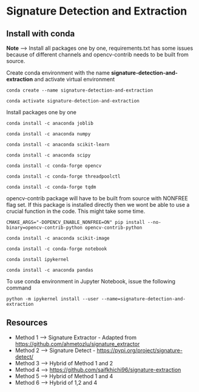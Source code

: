 # Signature Detection and Extraction

## Install with conda
**Note** --> Install all packages one by one, requirements.txt has some issues because of different channels and opencv-contrib needs to be built from source.

Create conda environment with the name **signature-detection-and-extraction** and activate virtual environment
```
conda create --name signature-detection-and-extraction

conda activate signature-detection-and-extraction
```
Install packages one by one
```
conda install -c anaconda joblib

conda install -c anaconda numpy

conda install -c anaconda scikit-learn

conda install -c anaconda scipy

conda install -c conda-forge opencv

conda install -c conda-forge threadpoolctl

conda install -c conda-forge tqdm
```
opencv-contrib package will have to be built from source with NONFREE flag set. If this package is installed directly then we wont be able to use a crucial function in the code. This might take some time.
```
CMAKE_ARGS="-DOPENCV_ENABLE_NONFREE=ON" pip install --no-binary=opencv-contrib-python opencv-contrib-python

```
```
conda install -c anaconda scikit-image

conda install -c conda-forge notebook

conda install ipykernel

conda install -c anaconda pandas
```
To use conda environment in Jupyter Notebook, issue the following command
```
python -m ipykernel install --user --name=signature-detection-and-extraction
```

## Resources
- Method 1 --> Signature Extractor - Adapted from https://github.com/ahmetozlu/signature_extractor
- Method 2 --> Signature Detect - https://pypi.org/project/signature-detect/
- Method 3 --> Hybrid of Method 1 and 2
- Method 4 --> https://github.com/saifkhichi96/signature-extraction
- Method 5 --> Hybrid of Method 1 and 4
- Method 6 --> Hybrid of 1,2 and 4